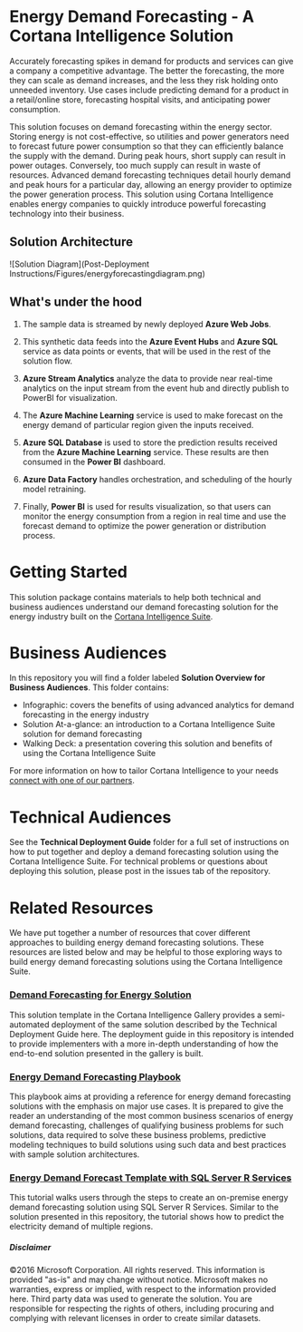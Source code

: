 # Energy Demand Forecasting - A Cortana Intelligence Solution

Accurately forecasting spikes in demand for products and services can give a company a competitive advantage. The better the forecasting, the more they can scale as demand increases, and the less they risk holding onto unneeded inventory. Use cases include predicting demand for a product in a retail/online store, forecasting hospital visits, and anticipating power consumption.

This solution focuses on demand forecasting within the energy sector. Storing energy is not cost-effective, so utilities and power generators need to forecast future power consumption so that they can efficiently balance the supply with the demand. During peak hours, short supply can result in power outages. Conversely, too much supply can result in waste of resources. Advanced demand forecasting techniques detail hourly demand and peak hours for a particular day, allowing an energy provider to optimize the power generation process. This solution using Cortana Intelligence enables energy companies to quickly introduce powerful forecasting technology into their business.

## Solution Architecture
![Solution Diagram](Post-Deployment Instructions/Figures/energyforecastingdiagram.png)

## What's under the hood
1.	The sample data is streamed by newly deployed **Azure Web Jobs**.

2.	This synthetic data feeds into the **Azure Event Hubs** and **Azure SQL** service as data points or events, that will be used in the rest of the solution flow.

3.	**Azure Stream Analytics** analyze the data to provide near real-time analytics on the input stream from the event hub and directly publish to PowerBI for visualization.

4.	The **Azure Machine Learning** service is used to make forecast on the energy demand of particular region given the inputs received.

5.	**Azure SQL Database** is used to store the prediction results received from the **Azure Machine Learning** service. These results are then consumed in the **Power BI** dashboard.

6. **Azure Data Factory** handles orchestration, and scheduling of the hourly model retraining.

7.	Finally, **Power BI** is used for results visualization, so that users can monitor the energy consumption from a region in real time and use the forecast demand to optimize the power generation or distribution process.

# Getting Started #
This solution package contains materials to help both technical and business audiences understand our demand forecasting solution for the energy industry built on the [Cortana Intelligence Suite](https://www.microsoft.com/en-us/server-cloud/cortana-intelligence-suite/Overview.aspx).

# Business Audiences
In this repository you will find a folder labeled **Solution Overview for Business Audiences**. This folder contains:
- Infographic: covers the benefits of using advanced analytics for demand forecasting in the energy industry
- Solution At-a-glance: an introduction to a Cortana Intelligence Suite solution for demand forecasting
- Walking Deck: a  presentation covering this solution and benefits of using the Cortana Intelligence Suite

For more information on how to tailor Cortana Intelligence to your needs [connect with one of our partners](http://aka.ms/CISFindPartner).

# Technical Audiences
See the **Technical Deployment Guide** folder for a full set of instructions on how to put together and deploy a demand forecasting solution using the Cortana Intelligence Suite. For technical problems or questions about deploying this solution, please post in the issues tab of the repository.

# Related Resources
We have put together a number of resources that cover different approaches to building energy demand forecasting solutions. These resources are listed below and may be helpful to those exploring ways to build energy demand forecasting solutions using the Cortana Intelligence Suite.

### [Demand Forecasting for Energy Solution](https://gallery.cortanaintelligence.com/SolutionTemplate/Demand-Forecasting-for-Energy-1)
This solution template in the Cortana Intelligence Gallery provides a semi-automated deployment of the same solution described by the Technical Deployment Guide here. The deployment guide in this repository is intended to provide implementers with a more in-depth understanding of how the end-to-end solution presented in the gallery is built.

### [Energy Demand Forecasting Playbook](https://azure.microsoft.com/en-us/documentation/articles/cortana-analytics-playbook-demand-forecasting-energy/)
This playbook aims at providing a reference for energy demand forecasting solutions with the emphasis on major use cases. It is prepared to give the reader an understanding of the most common business scenarios of energy demand forecasting, challenges of qualifying business problems for such solutions, data required to solve these business problems, predictive modeling techniques to build solutions using such data and best practices with sample solution architectures.

### [Energy Demand Forecast Template with SQL Server R Services](https://gallery.cortanaintelligence.com/Tutorial/Energy-Demand-Forecast-Template-with-SQL-Server-R-Services-1)
This tutorial walks users through the steps to create an on-premise energy demand forecasting solution using SQL Server R Services. Similar to the solution presented in this repository, the tutorial shows how to predict the electricity demand of multiple regions.

##### Disclaimer
©2016 Microsoft Corporation. All rights reserved.  This information is provided "as-is" and may change without notice. Microsoft makes no warranties, express or implied, with respect to the information provided here.  Third party data was used to generate the solution.  You are responsible for respecting the rights of others, including procuring and complying with relevant licenses in order to create similar datasets.
